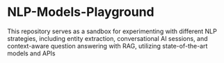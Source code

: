 # NLP-Models-Playground
This repository serves as a sandbox for experimenting with different NLP strategies, including entity extraction, conversational AI sessions, and context-aware question answering with RAG, utilizing state-of-the-art models and APIs
